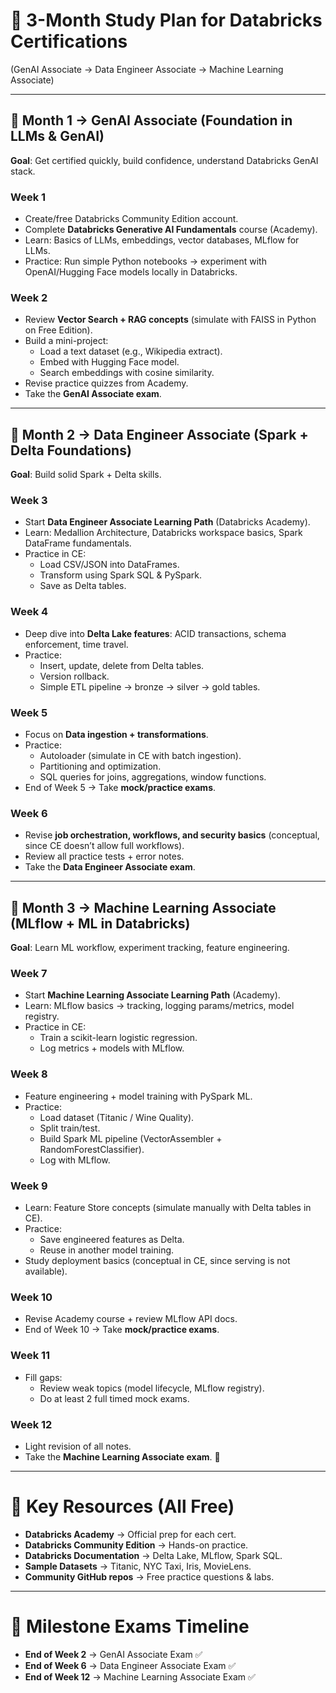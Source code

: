 # 📅 3-Month Study Plan for Databricks Certifications  
(GenAI Associate → Data Engineer Associate → Machine Learning Associate)

---

## 🔹 Month 1 → GenAI Associate (Foundation in LLMs & GenAI)  
**Goal**: Get certified quickly, build confidence, understand Databricks GenAI stack.

### Week 1  
- Create/free Databricks Community Edition account.  
- Complete **Databricks Generative AI Fundamentals** course (Academy).  
- Learn: Basics of LLMs, embeddings, vector databases, MLflow for LLMs.  
- Practice: Run simple Python notebooks → experiment with OpenAI/Hugging Face models locally in Databricks.  

### Week 2  
- Review **Vector Search + RAG concepts** (simulate with FAISS in Python on Free Edition).  
- Build a mini-project:  
  - Load a text dataset (e.g., Wikipedia extract).  
  - Embed with Hugging Face model.  
  - Search embeddings with cosine similarity.  
- Revise practice quizzes from Academy.  
- Take the **GenAI Associate exam**.  

---

## 🔹 Month 2 → Data Engineer Associate (Spark + Delta Foundations)  
**Goal**: Build solid Spark + Delta skills.

### Week 3  
- Start **Data Engineer Associate Learning Path** (Databricks Academy).  
- Learn: Medallion Architecture, Databricks workspace basics, Spark DataFrame fundamentals.  
- Practice in CE:  
  - Load CSV/JSON into DataFrames.  
  - Transform using Spark SQL & PySpark.  
  - Save as Delta tables.  

### Week 4  
- Deep dive into **Delta Lake features**: ACID transactions, schema enforcement, time travel.  
- Practice:  
  - Insert, update, delete from Delta tables.  
  - Version rollback.  
  - Simple ETL pipeline → bronze → silver → gold tables.  

### Week 5  
- Focus on **Data ingestion + transformations**.  
- Practice:  
  - Autoloader (simulate in CE with batch ingestion).  
  - Partitioning and optimization.  
  - SQL queries for joins, aggregations, window functions.  
- End of Week 5 → Take **mock/practice exams**.  

### Week 6  
- Revise **job orchestration, workflows, and security basics** (conceptual, since CE doesn’t allow full workflows).  
- Review all practice tests + error notes.  
- Take the **Data Engineer Associate exam**.  

---

## 🔹 Month 3 → Machine Learning Associate (MLflow + ML in Databricks)  
**Goal**: Learn ML workflow, experiment tracking, feature engineering.

### Week 7  
- Start **Machine Learning Associate Learning Path** (Academy).  
- Learn: MLflow basics → tracking, logging params/metrics, model registry.  
- Practice in CE:  
  - Train a scikit-learn logistic regression.  
  - Log metrics + models with MLflow.  

### Week 8  
- Feature engineering + model training with PySpark ML.  
- Practice:  
  - Load dataset (Titanic / Wine Quality).  
  - Split train/test.  
  - Build Spark ML pipeline (VectorAssembler + RandomForestClassifier).  
  - Log with MLflow.  

### Week 9  
- Learn: Feature Store concepts (simulate manually with Delta tables in CE).  
- Practice:  
  - Save engineered features as Delta.  
  - Reuse in another model training.  
- Study deployment basics (conceptual in CE, since serving is not available).  

### Week 10  
- Revise Academy course + review MLflow API docs.  
- End of Week 10 → Take **mock/practice exams**.  

### Week 11  
- Fill gaps:  
  - Review weak topics (model lifecycle, MLflow registry).  
  - Do at least 2 full timed mock exams.  

### Week 12  
- Light revision of all notes.  
- Take the **Machine Learning Associate exam**. 🎯  

---

# 🔑 Key Resources (All Free)  
- **Databricks Academy** → Official prep for each cert.  
- **Databricks Community Edition** → Hands-on practice.  
- **Databricks Documentation** → Delta Lake, MLflow, Spark SQL.  
- **Sample Datasets** → Titanic, NYC Taxi, Iris, MovieLens.  
- **Community GitHub repos** → Free practice questions & labs.  

---

# 🚦 Milestone Exams Timeline  
- **End of Week 2** → GenAI Associate Exam ✅  
- **End of Week 6** → Data Engineer Associate Exam ✅  
- **End of Week 12** → Machine Learning Associate Exam ✅  
